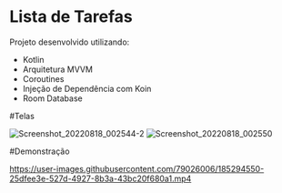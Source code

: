 # Lista de Tarefas

Projeto desenvolvido utilizando:

 - Kotlin
 - Arquitetura MVVM
 - Coroutines
 - Injeção de Dependência com Koin
 - Room Database
 
 #Telas
 
 ![Screenshot_20220818_002544-2](https://user-images.githubusercontent.com/79026006/185294083-de642e09-23ea-43f9-b64f-ff0589ad9da9.jpg)
 ![Screenshot_20220818_002550](https://user-images.githubusercontent.com/79026006/185294104-abf7889e-0cea-4127-b93c-a63396cd1f88.jpg)
 
 #Demonstração

https://user-images.githubusercontent.com/79026006/185294550-25dfee3e-527d-4927-8b3a-43bc20f680a1.mp4

